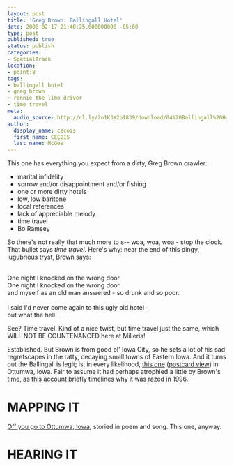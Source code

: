 ```yaml
---
layout: post
title: 'Greg Brown: Ballingall Hotel'
date: 2008-02-17 21:40:25.000000000 -05:00
type: post
published: true
status: publish
categories:
- SpatialTrack
location:
- point:8
tags:
- ballingall hotel
- greg brown
- ronnie the limo driver
- time travel
meta:
  audio_source: http://cl.ly/2o1K3X2o1839/download/04%20Ballingall%20Hotel.mp3
author:
  display_name: cecois
  first_name: CEÇOIS
  last_name: McGee
---
```



This one has everything you expect from a dirty, Greg Brown crawler: 
* marital infidelity
* sorrow and/or disappointment and/or fishing
* one or more dirty hotels
* low, low baritone
* local references
* lack of appreciable melody
* time travel
* Bo Ramsey

So there's not really that much more to s-- woa, woa, woa - stop the clock. That bullet says *time travel*. Here's why: near the end of this dingy, lugubrious tryst, Brown says:
<div class="lyrics"><br />
One night I knocked on the wrong door<br />
One night I knocked on the wrong door<br />
and myself as an old man answered - so drunk and so poor.<br />
<br />
I said I'd never come again to this ugly old hotel -<br />
but what the hell.</em></div>

See? Time travel. Kind of a nice twist, but time travel just the same, which WILL NOT BE COUNTENANCED here at Milleria!

Established. But Brown is from good ol' Iowa City, so he sets a lot of his sad regretscapes in the ratty, decaying small towns of Eastern Iowa. And it turns out the Ballingall is legit; is, in every likelihood, <a href="http://www.flickr.com/photos/34086110@N06/4498258908/">this one</a> (<a href="http://www.flickr.com/photos/34086110@N06/4497624499/">postcard view</a>) in Ottumwa, Iowa. Fair to assume it had perhaps atrophied a little by Brown's time, as <a href="http://books.google.com/books?id=7tAgAuOGN3oC&amp;pg=PA124&amp;lpg=PA124&amp;dq=ottumwa+%22ballingall+hotel%22&amp;source=web&amp;ots=grHuf-e9bo&amp;sig=mSvvDmn823MjPLT5pfKaDOaRA2A">this account</a> briefly timelines why it was razed in 1996.

# MAPPING IT
[Off you go to Ottumwa, Iowa](http://www.openstreetmap.org/search?query=41.016234%2C-92.410389#map=19/41.01623/-92.41039), storied in poem and song. This one, anyway.

# HEARING IT
<!--<iframe src="https://embed.spotify.com/?uri=spotify%3Atrack%3A2U0bIrPy0sbTTXQFDACflh" width="400" height="180" frameborder="0" allowtransparency="true"></iframe>-->